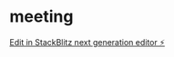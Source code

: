 # meeting

[Edit in StackBlitz next generation editor ⚡️](https://stackblitz.com/~/github.com/koren85/meeting)